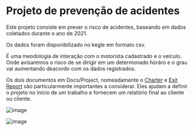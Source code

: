  # Projeto de prevenção de acidentes

Este projeto consiste em prever o risco de acidentes, baseando em dados coletados durante o ano de 2021.

Os dados foram disponibilizado no kegle em formato csv.

É uma meodologia de interação com o motorista cadastrado e o veículo. Onde avisaremos o risco de se dirigir em um determonado horáro e o grau vai aumentando deacordo com os dados registrados.

Os dois documentos em Docs/Project, nomeadamente o [Charter](./Docs/Project/Charter.md) e [Exit Report](./Docs/Project/Exit%20Report.md) são particularmente importantes a considerar. Eles ajudam a definir o projeto no início de um trabalho e fornecem um relatório final ao cliente ou cliente.

![image](https://user-images.githubusercontent.com/56918360/162734484-e7f7f6bb-df33-48f7-a0cd-deb6c8ed7857.png)

![image](https://user-images.githubusercontent.com/56918360/162735640-ce0b67cb-e004-4c45-95fa-192c161a5051.png)


